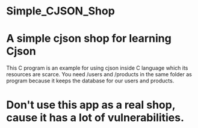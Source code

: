 # Simple_CJSON_Shop
# A simple cjson shop for learning Cjson
This C program is an example for using cjson inside C language which its resources are scarce. You need /users and /products in the same folder as program because it keeps the database for our users and products.

# Don't use this app as a real shop, cause it has a lot of vulnerabilities.
